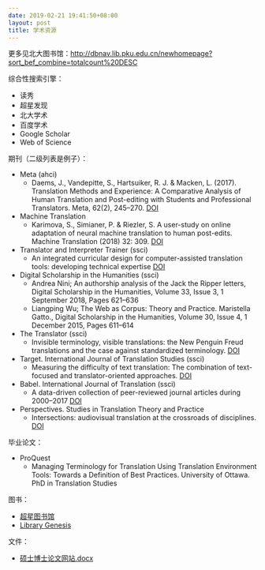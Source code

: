 ```yaml
---
date: 2019-02-21 19:41:50+08:00
layout: post
title: 学术资源
---
```


更多见北大图书馆：<http://dbnav.lib.pku.edu.cn/newhomepage?sort_bef_combine=totalcount%20DESC>

综合性搜索引擎：

* 读秀
* 超星发现
* 北大学术
* 百度学术
* Google Scholar
* Web of Science


期刊（二级列表是例子）：

* Meta (ahci)
    * Daems, J., Vandepitte, S., Hartsuiker, R. J. & Macken, L. (2017). Translation Methods and Experience: A Comparative Analysis of Human Translation and Post-editing with Students and Professional Translators. Meta, 62(2), 245–270. [DOI](https://doi.org/10.7202/1041023ar) 
* Machine Translation
    * Karimova, S., Simianer, P. & Riezler, S. A user-study on online adaptation of neural machine translation to human post-edits. Machine Translation (2018) 32: 309. [DOI](https://doi.org/10.1007/s10590-018-9224-8)
* Translator and Interpreter Trainer (ssci)
    * An integrated curricular design for computer-assisted translation tools: developing technical expertise [DOI](https://doi.org/10.1080/1750399X.2018.1502007)
* Digital Scholarship in the Humanities (ssci)
    * Andrea Nini; An authorship analysis of the Jack the Ripper letters, Digital Scholarship in the Humanities, Volume 33, Issue 3, 1 September 2018, Pages 621–636
    * Liangping Wu; The Web as Corpus: Theory and Practice. Maristella Gatto., Digital Scholarship in the Humanities, Volume 30, Issue 4, 1 December 2015, Pages 611–614
* The Translator (ssci)
    * Invisible terminology, visible translations: the New Penguin Freud translations and the case against standardized terminology. [DOI](https://doi.org/10.1080/13556509.2018.1503525)
* Target. International Journal of Translation Studies (ssci)
    * Measuring the difficulty of text translation: The combination of text-focused and translator-oriented approaches. [DOI](https://www.benjamins.com/catalog/target.18036.zhe)
* Babel. International Journal of Translation (ssci)
    * A data-driven collection of peer-reviewed journal articles during 2000–2017 [DOI](https://doi.org/10.1075/babel.00051.akb)
* Perspectives. Studies in Translation Theory and Practice
    * Intersections: audiovisual translation at the crossroads of disciplines. [DOI](https://doi.org/10.1080/0907676X.2018.1557715)


毕业论文：

* ProQuest
    * Managing Terminology for Translation Using Translation Environment Tools: Towards a Definition of Best Practices. University of Ottawa. PhD in Translation Studies

图书：

* [超星图书馆](http://www.sslibrary.com/)
* [Library Genesis](http://gen.lib.rus.ec/)

文件：

* [硕士博士论文网站.docx](https://github.com/PKUCATers/graduation-guide/raw/master/硕士博士论文网站.docx)






